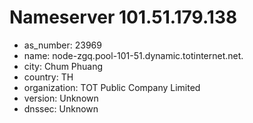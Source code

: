 # Nameserver 101.51.179.138

* as_number: 23969
* name: node-zgq.pool-101-51.dynamic.totinternet.net.
* city: Chum Phuang
* country: TH
* organization: TOT Public Company Limited
* version: Unknown
* dnssec: Unknown
